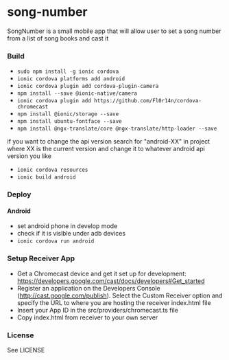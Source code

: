 # song-number
SongNumber is a small mobile app that will allow user to set a song number from a list of song books and cast it

### Build
* ```sudo npm install -g ionic cordova```
* ```ionic cordova platforms add android```
* ```ionic cordova plugin add cordova-plugin-camera```
* ```npm install --save @ionic-native/camera```
* ```ionic cordova plugin add https://github.com/Fl0r14n/cordova-chromecast```
* ```npm install @ionic/storage --save```
* ```npm install ubuntu-fontface --save```
* ```npm install @ngx-translate/core @ngx-translate/http-loader --save```

if you want to change the api version search for "android-XX" in project where XX is the current version and change it to whatever android api version you like

* ```ionic cordova resources```
* ```ionic build android```

### Deploy

#### Android

* set android phone in develop mode
* check if it is visible under adb devices
* ```ionic cordova run android```

### Setup Receiver App

* Get a Chromecast device and get it set up for development: https://developers.google.com/cast/docs/developers#Get_started
* Register an application on the Developers Console (http://cast.google.com/publish). Select the Custom Receiver option and specify the URL to where you are hosting the receiver index.html file
* Insert your App ID in the src/providers/chromecast.ts file
* Copy index.html from receiver to your own server

### License

See LICENSE
